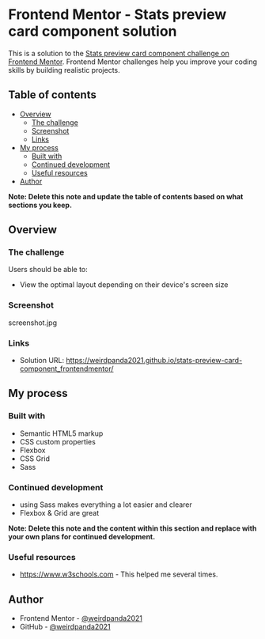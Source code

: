# Frontend Mentor - Stats preview card component solution

This is a solution to the [Stats preview card component challenge on Frontend Mentor](https://www.frontendmentor.io/challenges/stats-preview-card-component-8JqbgoU62). Frontend Mentor challenges help you improve your coding skills by building realistic projects. 

## Table of contents

- [Overview](#overview)
  - [The challenge](#the-challenge)
  - [Screenshot](#screenshot)
  - [Links](#links)
- [My process](#my-process)
  - [Built with](#built-with)
  - [Continued development](#continued-development)
  - [Useful resources](#useful-resources)
- [Author](#author)

**Note: Delete this note and update the table of contents based on what sections you keep.**

## Overview

### The challenge

Users should be able to:

- View the optimal layout depending on their device's screen size

### Screenshot

screenshot.jpg

### Links

- Solution URL: https://weirdpanda2021.github.io/stats-preview-card-component_frontendmentor/

## My process

### Built with

- Semantic HTML5 markup
- CSS custom properties
- Flexbox
- CSS Grid
- Sass

### Continued development

- using Sass makes everything a lot easier and clearer
- Flexbox & Grid are great

**Note: Delete this note and the content within this section and replace with your own plans for continued development.**

### Useful resources

- https://www.w3schools.com - This helped me several times.

## Author

- Frontend Mentor - [@weirdpanda2021](https://www.frontendmentor.io/profile/weirdpanda2021)
- GitHub - [@weirdpanda2021](https://github.com/weirdpanda2021)

